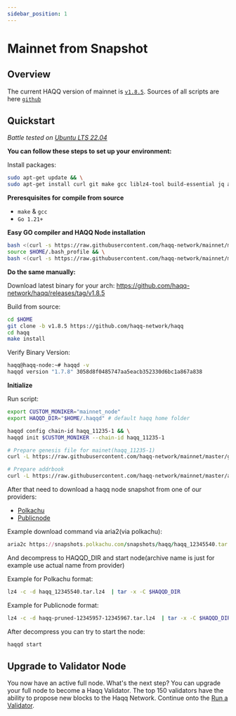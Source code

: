 ```yaml
---
sidebar_position: 1
---
```


# Mainnet from Snapshot 

## Overview

The current HAQQ version of mainnet is [`v1.8.5`](https://github.com/haqq-network/haqq/releases/tag/v1.8.5).
Sources of all scripts are here [`github`](https://github.com/haqq-network/mainnet)

## Quickstart

_*Battle tested on [Ubuntu LTS 22.04](https://spinupwp.com/doc/what-does-lts-mean-ubuntu/#:~:text=The%20abbreviation%20stands%20for%20Long,extended%20period%20over%20regular%20releases)*_

**You can follow these steps to set up your environment:**

Install packages:

```sh
sudo apt-get update && \
sudo apt-get install curl git make gcc liblz4-tool build-essential jq aria2 -y
```

**Preresquisites for compile from source**

- `make` & `gcc`
- `Go 1.21+`

**Easy GO compiler and HAQQ Node installation**

```sh
bash <(curl -s https://raw.githubusercontent.com/haqq-network/mainnet/master/install_go.sh) && \
source $HOME/.bash_profile && \
bash <(curl -s https://raw.githubusercontent.com/haqq-network/mainnet/master/install_haqq.sh)
```

**Do the same manually:**

Download latest binary for your arch:
https://github.com/haqq-network/haqq/releases/tag/v1.8.5

Build from source:

```sh
cd $HOME
git clone -b v1.8.5 https://github.com/haqq-network/haqq
cd haqq
make install
```

Verify Binary Version:

```sh
haqq@haqq-node:~# haqqd -v
haqqd version "1.7.8" 3058d8f0485747aa5eacb352330d6bc1a867a838
```

**Initialize**

Run script:

```sh
export CUSTOM_MONIKER="mainnet_node"
export HAQQD_DIR="$HOME/.haqqd" # default haqq home folder

haqqd config chain-id haqq_11235-1 && \
haqqd init $CUSTOM_MONIKER --chain-id haqq_11235-1

# Prepare genesis file for mainet(haqq_11235-1)
curl -L https://raw.githubusercontent.com/haqq-network/mainnet/master/genesis.json -o $HAQQD_DIR/config/genesis.json

# Prepare addrbook
curl -L https://raw.githubusercontent.com/haqq-network/mainnet/master/addrbook.json -o $HAQQD_DIR/config/addrbook.json
```

After that need to download a haqq node snapshot from one of our providers:

- [Polkachu](https://polkachu.com/tendermint_snapshots/haqq)
- [Publicnode](https://publicnode.com/snapshots)

Example download command via aria2(via polkachu):
```ruby
aria2c https://snapshots.polkachu.com/snapshots/haqq/haqq_12345540.tar.lz4
```

And decompress to HAQQD_DIR and start node(archive name is just for example use actual name from provider)

Example for Polkachu format:
```sh
lz4 -c -d haqq_12345540.tar.lz4  | tar -x -C $HAQQD_DIR
```
Example for Publicnode format:
```sh
lz4 -c -d haqq-pruned-12345957-12345967.tar.lz4  | tar -x -C $HAQQD_DIR
```

After decompress you can try to start the node:
```sh
haqqd start
```

## Upgrade to Validator Node

You now have an active full node. What's the next step? You can upgrade your full node to become a Haqq Validator. The top 150 validators have the ability to propose new blocks to the Haqq Network. Continue onto the [Run a Validator](../run-a-validator.md).
